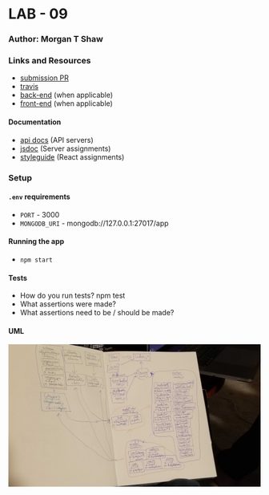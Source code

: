 # LAB - 09

### Author: Morgan T Shaw

### Links and Resources
* [submission PR](https://github.com/morgan-401-advanced-javascript/lab09/pull/1)
* [travis](https://travis-ci.com/morgan-401-advanced-javascript/lab09)
* [back-end](http://xyz.com) (when applicable)
* [front-end](http://xyz.com) (when applicable)

#### Documentation
* [api docs](http://xyz.com) (API servers)
* [jsdoc](http://xyz.com) (Server assignments)
* [styleguide](http://xyz.com) (React assignments)


### Setup
#### `.env` requirements
* `PORT` - 3000
* `MONGODB_URI` - mongodb://127.0.0.1:27017/app

#### Running the app
* `npm start`
  
#### Tests
* How do you run tests?
npm test
* What assertions were made?
* What assertions need to be / should be made?

#### UML
![UML](./assets/umllab9.jpg)